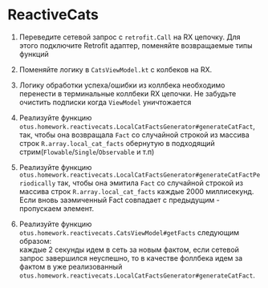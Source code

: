 # ReactiveCats

1. Переведите сетевой запрос с `retrofit.Call` на RX цепочку. 
Для этого подключите Retrofit адаптер, поменяйте возвращаемые типы функций

2. Поменяйте логику в `CatsViewModel.kt` с колбеков на RX. 
3. Логику обработки успеха/ошибки из коллбека необходимо перенести 
в терминальные коллбеки RX цепочки. Не забудьте очистить подписки когда `ViewModel` уничтожается

3. Реализуйте функцию `otus.homework.reactivecats.LocalCatFactsGenerator#generateCatFact`, 
так, чтобы она возвращала `Fact` со случайной строкой  из массива строк `R.array.local_cat_facts` 
обернутую в подходящий стрим(`Flowable`/`Single`/`Observable` и т.п)

4. Реализуйте функцию `otus.homework.reactivecats.LocalCatFactsGenerator#generateCatFactPeriodically` 
так, чтобы она эмитила `Fact` со случайной строкой из массива строк `R.array.local_cat_facts` каждые 
2000 миллисекунд. Если вновь заэмиченный Fact совпадает с предыдущим - пропускаем элемент.

5. Реализуйте функцию `otus.homework.reactivecats.CatsViewModel#getFacts` следующим образом:  
каждые 2 секунды идем в сеть за новым фактом, если сетевой запрос завершился неуспешно, то в 
качестве фоллбека идем за фактом в уже реализованный 
`otus.homework.reactivecats.LocalCatFactsGenerator#generateCatFact`.
